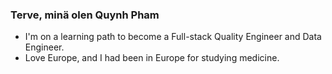 ### Terve, minä olen Quynh Pham

- I'm on a learning path to become a Full-stack Quality Engineer and Data Engineer.
- Love Europe, and I had been in Europe for studying medicine.


